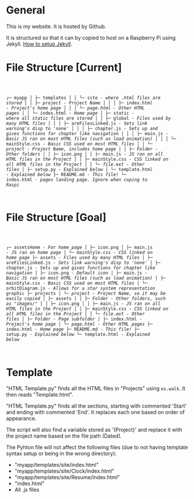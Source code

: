 <h1>General</h1>

This is my website. It is hosted by Github.

It is structured so that it can by copied to host on a Raspberry Pi using Jekyll. [How to setup Jekyll](https://raspberrypi-guide.github.io/other/installing-jekyll-webserver).

<h1>File Structure [Current]</h1>

<code style="white-space: pre; overflow-x: scroll;">

┌─ myapp
│  ├─ templates
│  │  └─ site *- where .html files are stored*
│  │     ├─ *project - Project Name*
│  │     │  ├─ index.html *- Project's home page*
│  │     │  └─ *page.html - Other HTML pages*
│  │     └─ index.html *- Home page*
│  ├─ static *- where all static files are stored*
│  │  ├─ global *- Files used by many HTML files*
│  │  │  ├─ areFilesLinked.js *- Sets link warning's disp to 'none'*
│  │  │  ├─ chapter.js *- Sets up and gives functions for chapter like navigation*
│  │  │  ├─ main.js *- Basic JS ran on most HTML files (such as load animation)*
│  │  │  └─ mainStyle.css *- Basic CSS used on most HTML files*
│  │  └─ *project - Project Name, includes home page*
│  │     ├─ *Folder - Other folders*
│  │     ├─ icon.png
│  │     ├─ main.js *- JS ran on all HTML files in the Project*
│  │     ├─ mainStyle.css *- CSS linked on all HTML files in the Project*
│  │     └─ *file.ext - Other files*
│  ├─ setup.py *- Explained below*
│  └─ template.html *- Explained below*
├─ README.md *- This file!*
└─ index.html *- pages landing page. Ignore when coping to Raspi*

</code>

<h1>File Structure [Goal]</h1>

<code style="white-space: pre; overflow-x: scroll;">

┌─ assetsHome *- For home page*
│  ├─ icon.png
│  ├─ main.js *- JS ran on home page*
│  └─ mainStyle.css *- CSS linked on home page*
├─ assets *- Files used by many HTML files*
│  ├─ areFilesLinked.js *- Sets link warning's disp to 'none'*
│  ├─ chapter.js *- Sets up and gives functions for chapter like navigation*
│  ├─ icon.png *- Default icon*
│  ├─ main.js *- Basic JS ran on most HTML files (such as load animation)*
│  ├─ mainStyle.css *- Basic CSS used on most HTML files*
│  └─ orbitDiagram.js *- Allows for a star system representation graphic*
├─ projects
│  └─ *project - Project Name, so it may be easily copied*
│     ├─ assets
│     │  ├─ *Folder - Other folders, such as "images/"*
│     │  ├─ icon.png
│     │  ├─ main.js *- JS ran on all HTML files in the Project*
│     │  ├─ mainStyle.css *- CSS linked on all HTML files in the Project*
│     │  └─ *file.ext - Other files*
│     ├─ *Folder - Page subfolder*
│     ├─ index.html *- Project's home page*
│     └─ *page.html - Other HTML pages*
├─ index.html *- Home page*
├─ README.md *- This file!*
├─ setup.py *- Explained below*
└─ template.html *- Explained below*

</code>

<h1>Template</h1>

"HTML Template.py" finds all the HTML files in "Projects" using `os.walk`. It then reads "Template.html".

"HTML Template.py" finds all the sections, starting with commented 'Start' and ending with commented 'End'. It replaces each one based on order of appearance.

The script will also find a variable stored as '{Project}' and replace it with the project name based on the file path (Dated).

The Pyhton file will not affect the following files (due to not having template syntax setup or being in the wrong directory):
*   "myapp/templates/site/index.html"
*   "myapp/templates/site/Clock/index.html"
*   "myapp/templates/site/Resume/index.html"
*   "index.html"
*   All .js files
